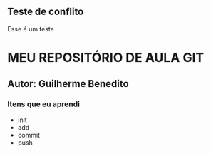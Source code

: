 <h2> Teste de conflito</h2>

<p>Esse é um teste</p>

# MEU REPOSITÓRIO DE AULA GIT
## Autor: Guilherme Benedito

<h3>Itens que eu aprendi</h3>
<ul>
    <li>init</li>
    <li>add</li>
    <li>commit</li>
    <li>push</li>
</ul>
